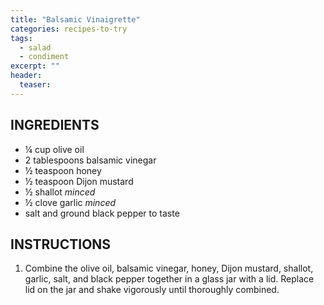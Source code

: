 ```yaml
---
title: "Balsamic Vinaigrette"
categories: recipes-to-try
tags: 
  - salad
  - condiment
excerpt: ""
header:
  teaser: 
---
```


## INGREDIENTS
* ¼ cup olive oil
* 2 tablespoons balsamic vinegar
* ½ teaspoon honey
* ½ teaspoon Dijon mustard
* ½ shallot *minced*
* ½ clove garlic *minced*
* salt and ground black pepper to taste

## INSTRUCTIONS
1. Combine the olive oil, balsamic vinegar, honey, Dijon mustard, shallot, garlic, salt, and black pepper together in a glass jar with a lid. Replace lid on the jar and shake vigorously until thoroughly combined.
